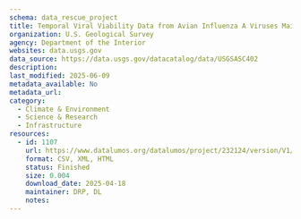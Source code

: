 ```yaml
---
schema: data_rescue_project 
title: Temporal Viral Viability Data from Avian Influenza A Viruses Maintained in Alaska Wetlands Under Experimental and Environmental Conditions
organization: U.S. Geological Survey
agency: Department of the Interior
websites: data.usgs.gov
data_source: https://data.usgs.gov/datacatalog/data/USGSASC402
description: 
last_modified: 2025-06-09
metadata_available: No
metadata_url: 
category:
  - Climate & Environment 
  - Science & Research 
  - Infrastructure 
resources:
  - id: 1107
    url: https://www.datalumos.org/datalumos/project/232124/version/V1/view
    format: CSV, XML, HTML
    status: Finished
    size: 0.004
    download_date: 2025-04-18
    maintainer: DRP, DL
    notes: 
---
```

